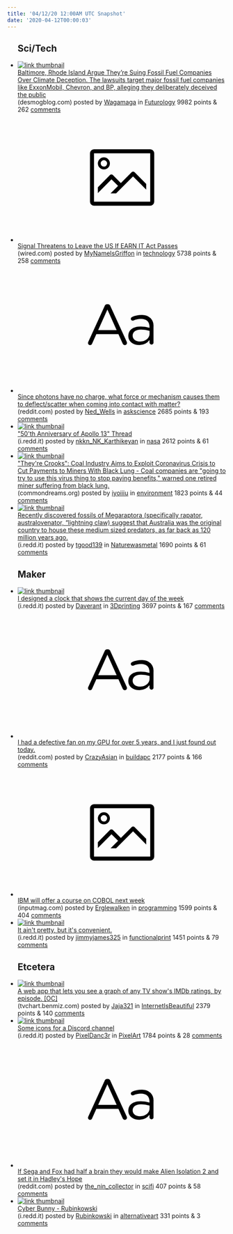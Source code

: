 ```yaml
---
title: '04/12/20 12:00AM UTC Snapshot'
date: '2020-04-12T00:00:03'
---
```

<ul>
<h2>Sci/Tech</h2>

<li><a href='https://www.desmogblog.com/2020/04/10/baltimore-rhode-island-climate-liability-court-misleading-conduct'><img src='https://b.thumbs.redditmedia.com/5jQncUkHdRKPXgvM3XXphLX9Ci5J0LMLeqdHk9QyE6A.jpg' alt='link thumbnail'></a><div><div class='linkTitle'><a href='https://www.desmogblog.com/2020/04/10/baltimore-rhode-island-climate-liability-court-misleading-conduct'>Baltimore, Rhode Island Argue They’re Suing Fossil Fuel Companies Over Climate Deception. The lawsuits target major fossil fuel companies like ExxonMobil, Chevron, and BP, alleging they deliberately deceived the public</a></div>(desmogblog.com) posted by <a href='https://www.reddit.com/user/Wagamaga'>Wagamaga</a> in <a href='https://www.reddit.com/r/Futurology'>Futurology</a> 9982 points & 262 <a href='https://www.reddit.com/r/Futurology/comments/fz3402/baltimore_rhode_island_argue_theyre_suing_fossil/'>comments</a></div></li>

<li><a href='https://www.wired.com/story/signal-earn-it-ransomware-security-news/'><svg version='1.1' viewBox='-34 -14 104 64' preserveAspectRatio='xMidYMid meet' xmlns='http://www.w3.org/2000/svg' xmlns:xlink='http://www.w3.org/1999/xlink'>
    <title>link thumbnail</title>
    <path d='M32,4H4A2,2,0,0,0,2,6V30a2,2,0,0,0,2,2H32a2,2,0,0,0,2-2V6A2,2,0,0,0,32,4ZM4,30V6H32V30Z'></path>
    <path d='M8.92,14a3,3,0,1,0-3-3A3,3,0,0,0,8.92,14Zm0-4.6A1.6,1.6,0,1,1,7.33,11,1.6,1.6,0,0,1,8.92,9.41Z'></path>
    <path d='M22.78,15.37l-5.4,5.4-4-4a1,1,0,0,0-1.41,0L5.92,22.9v2.83l6.79-6.79L16,22.18l-3.75,3.75H15l8.45-8.45L30,24V21.18l-5.81-5.81A1,1,0,0,0,22.78,15.37Z'></path>
    </svg></a><div><div class='linkTitle'><a href='https://www.wired.com/story/signal-earn-it-ransomware-security-news/'>Signal Threatens to Leave the US If EARN IT Act Passes</a></div>(wired.com) posted by <a href='https://www.reddit.com/user/MyNameIsGriffon'>MyNameIsGriffon</a> in <a href='https://www.reddit.com/r/technology'>technology</a> 5738 points & 258 <a href='https://www.reddit.com/r/technology/comments/fz51sp/signal_threatens_to_leave_the_us_if_earn_it_act/'>comments</a></div></li>

<li><a href='https://www.reddit.com/r/askscience/comments/fz6nc4/since_photons_have_no_charge_what_force_or/'><svg version='1.1' viewBox='-34 -12 104 64' preserveAspectRatio='xMidYMid slice' xmlns='http://www.w3.org/2000/svg' xmlns:xlink='http://www.w3.org/1999/xlink'>
    <title>text link thumbnail</title>
    <path d='M12.19,8.84a1.45,1.45,0,0,0-1.4-1h-.12a1.46,1.46,0,0,0-1.42,1L1.14,26.56a1.29,1.29,0,0,0-.14.59,1,1,0,0,0,1,1,1.12,1.12,0,0,0,1.08-.77l2.08-4.65h11l2.08,4.59a1.24,1.24,0,0,0,1.12.83,1.08,1.08,0,0,0,1.08-1.08,1.64,1.64,0,0,0-.14-.57ZM6.08,20.71l4.59-10.22,4.6,10.22Z'>
    </path>
    <path d='M32.24,14.78A6.35,6.35,0,0,0,27.6,13.2a11.36,11.36,0,0,0-4.7,1,1,1,0,0,0-.58.89,1,1,0,0,0,.94.92,1.23,1.23,0,0,0,.39-.08,8.87,8.87,0,0,1,3.72-.81c2.7,0,4.28,1.33,4.28,3.92v.5a15.29,15.29,0,0,0-4.42-.61c-3.64,0-6.14,1.61-6.14,4.64v.05c0,2.95,2.7,4.48,5.37,4.48a6.29,6.29,0,0,0,5.19-2.48V26.9a1,1,0,0,0,1,1,1,1,0,0,0,1-1.06V19A5.71,5.71,0,0,0,32.24,14.78Zm-.56,7.7c0,2.28-2.17,3.89-4.81,3.89-1.94,0-3.61-1.06-3.61-2.86v-.06c0-1.8,1.5-3,4.2-3a15.2,15.2,0,0,1,4.22.61Z'>
    </path>
    </svg></a><div><div class='linkTitle'><a href='https://www.reddit.com/r/askscience/comments/fz6nc4/since_photons_have_no_charge_what_force_or/'>Since photons have no charge, what force or mechanism causes them to deflect/scatter when coming into contact with matter?</a></div>(reddit.com) posted by <a href='https://www.reddit.com/user/Ned_Wells'>Ned_Wells</a> in <a href='https://www.reddit.com/r/askscience'>askscience</a> 2685 points & 193 <a href='https://www.reddit.com/r/askscience/comments/fz6nc4/since_photons_have_no_charge_what_force_or/'>comments</a></div></li>

<li><a href='https://i.redd.it/lmgz1uj2w3s41.jpg'><img src='https://b.thumbs.redditmedia.com/IA6hX53k9_xb-NEsazMfcvJ_v-tyxuZ0mB9fWqov4JI.jpg' alt='link thumbnail'></a><div><div class='linkTitle'><a href='https://i.redd.it/lmgz1uj2w3s41.jpg'>"50'th Anniversary of Apollo 13" Thread</a></div>(i.redd.it) posted by <a href='https://www.reddit.com/user/nkkn_NK_Karthikeyan'>nkkn_NK_Karthikeyan</a> in <a href='https://www.reddit.com/r/nasa'>nasa</a> 2612 points & 61 <a href='https://www.reddit.com/r/nasa/comments/fyvdbc/50th_anniversary_of_apollo_13_thread/'>comments</a></div></li>

<li><a href='https://www.commondreams.org/news/2020/04/11/theyre-crooks-coal-industry-aims-exploit-coronavirus-crisis-cut-payments-miners'><img src='https://b.thumbs.redditmedia.com/egqtX39I4KfMJ80O7lbkX99Q8RpxMGyVjjlog36NHeA.jpg' alt='link thumbnail'></a><div><div class='linkTitle'><a href='https://www.commondreams.org/news/2020/04/11/theyre-crooks-coal-industry-aims-exploit-coronavirus-crisis-cut-payments-miners'>"They're Crooks": Coal Industry Aims to Exploit Coronavirus Crisis to Cut Payments to Miners With Black Lung - Coal companies are "going to try to use this virus thing to stop paying benefits," warned one retired miner suffering from black lung.</a></div>(commondreams.org) posted by <a href='https://www.reddit.com/user/iyoiiiu'>iyoiiiu</a> in <a href='https://www.reddit.com/r/environment'>environment</a> 1823 points & 44 <a href='https://www.reddit.com/r/environment/comments/fz3oc3/theyre_crooks_coal_industry_aims_to_exploit/'>comments</a></div></li>

<li><a href='https://i.redd.it/zl1izjdq43s41.jpg'><img src='https://b.thumbs.redditmedia.com/lV0ZOq04rEW44JPweX88zq3rngPSuzk_Vvpg-9kC4ps.jpg' alt='link thumbnail'></a><div><div class='linkTitle'><a href='https://i.redd.it/zl1izjdq43s41.jpg'>Recently discovered fossils of Megaraptora (specifically rapator, australovenator, “lightning claw) suggest that Australia was the original country to house these medium sized predators, as far back as 120 million years ago.</a></div>(i.redd.it) posted by <a href='https://www.reddit.com/user/tgood139'>tgood139</a> in <a href='https://www.reddit.com/r/Naturewasmetal'>Naturewasmetal</a> 1690 points & 61 <a href='https://www.reddit.com/r/Naturewasmetal/comments/fyswjb/recently_discovered_fossils_of_megaraptora/'>comments</a></div></li>

<h2>Maker</h2>

<li><a href='https://i.redd.it/csvrhh7yu6s41.jpg'><img src='https://b.thumbs.redditmedia.com/L772DTkPym5KLAXlgsQvlLayHtXlKiWwfRhuadgFgiE.jpg' alt='link thumbnail'></a><div><div class='linkTitle'><a href='https://i.redd.it/csvrhh7yu6s41.jpg'>I designed a clock that shows the current day of the week</a></div>(i.redd.it) posted by <a href='https://www.reddit.com/user/Daverant'>Daverant</a> in <a href='https://www.reddit.com/r/3Dprinting'>3Dprinting</a> 3697 points & 167 <a href='https://www.reddit.com/r/3Dprinting/comments/fz4zjg/i_designed_a_clock_that_shows_the_current_day_of/'>comments</a></div></li>

<li><a href='https://www.reddit.com/r/buildapc/comments/fytprr/i_had_a_defective_fan_on_my_gpu_for_over_5_years/'><svg version='1.1' viewBox='-34 -12 104 64' preserveAspectRatio='xMidYMid slice' xmlns='http://www.w3.org/2000/svg' xmlns:xlink='http://www.w3.org/1999/xlink'>
    <title>text link thumbnail</title>
    <path d='M12.19,8.84a1.45,1.45,0,0,0-1.4-1h-.12a1.46,1.46,0,0,0-1.42,1L1.14,26.56a1.29,1.29,0,0,0-.14.59,1,1,0,0,0,1,1,1.12,1.12,0,0,0,1.08-.77l2.08-4.65h11l2.08,4.59a1.24,1.24,0,0,0,1.12.83,1.08,1.08,0,0,0,1.08-1.08,1.64,1.64,0,0,0-.14-.57ZM6.08,20.71l4.59-10.22,4.6,10.22Z'>
    </path>
    <path d='M32.24,14.78A6.35,6.35,0,0,0,27.6,13.2a11.36,11.36,0,0,0-4.7,1,1,1,0,0,0-.58.89,1,1,0,0,0,.94.92,1.23,1.23,0,0,0,.39-.08,8.87,8.87,0,0,1,3.72-.81c2.7,0,4.28,1.33,4.28,3.92v.5a15.29,15.29,0,0,0-4.42-.61c-3.64,0-6.14,1.61-6.14,4.64v.05c0,2.95,2.7,4.48,5.37,4.48a6.29,6.29,0,0,0,5.19-2.48V26.9a1,1,0,0,0,1,1,1,1,0,0,0,1-1.06V19A5.71,5.71,0,0,0,32.24,14.78Zm-.56,7.7c0,2.28-2.17,3.89-4.81,3.89-1.94,0-3.61-1.06-3.61-2.86v-.06c0-1.8,1.5-3,4.2-3a15.2,15.2,0,0,1,4.22.61Z'>
    </path>
    </svg></a><div><div class='linkTitle'><a href='https://www.reddit.com/r/buildapc/comments/fytprr/i_had_a_defective_fan_on_my_gpu_for_over_5_years/'>I had a defective fan on my GPU for over 5 years, and I just found out today.</a></div>(reddit.com) posted by <a href='https://www.reddit.com/user/CrazyAsian'>CrazyAsian</a> in <a href='https://www.reddit.com/r/buildapc'>buildapc</a> 2177 points & 166 <a href='https://www.reddit.com/r/buildapc/comments/fytprr/i_had_a_defective_fan_on_my_gpu_for_over_5_years/'>comments</a></div></li>

<li><a href='https://www.inputmag.com/tech/ibm-will-offer-free-cobol-training-to-address-overloaded-unemployment-systems'><svg version='1.1' viewBox='-34 -14 104 64' preserveAspectRatio='xMidYMid meet' xmlns='http://www.w3.org/2000/svg' xmlns:xlink='http://www.w3.org/1999/xlink'>
    <title>link thumbnail</title>
    <path d='M32,4H4A2,2,0,0,0,2,6V30a2,2,0,0,0,2,2H32a2,2,0,0,0,2-2V6A2,2,0,0,0,32,4ZM4,30V6H32V30Z'></path>
    <path d='M8.92,14a3,3,0,1,0-3-3A3,3,0,0,0,8.92,14Zm0-4.6A1.6,1.6,0,1,1,7.33,11,1.6,1.6,0,0,1,8.92,9.41Z'></path>
    <path d='M22.78,15.37l-5.4,5.4-4-4a1,1,0,0,0-1.41,0L5.92,22.9v2.83l6.79-6.79L16,22.18l-3.75,3.75H15l8.45-8.45L30,24V21.18l-5.81-5.81A1,1,0,0,0,22.78,15.37Z'></path>
    </svg></a><div><div class='linkTitle'><a href='https://www.inputmag.com/tech/ibm-will-offer-free-cobol-training-to-address-overloaded-unemployment-systems'>IBM will offer a course on COBOL next week</a></div>(inputmag.com) posted by <a href='https://www.reddit.com/user/Erglewalken'>Erglewalken</a> in <a href='https://www.reddit.com/r/programming'>programming</a> 1599 points & 404 <a href='https://www.reddit.com/r/programming/comments/fysxgs/ibm_will_offer_a_course_on_cobol_next_week/'>comments</a></div></li>

<li><a href='https://i.redd.it/xm7tw0pos7s41.jpg'><img src='https://b.thumbs.redditmedia.com/hzaXeHfXpcULT00VMSLoQEvczeKvXgSwmiIm2lQrSMM.jpg' alt='link thumbnail'></a><div><div class='linkTitle'><a href='https://i.redd.it/xm7tw0pos7s41.jpg'>It ain't pretty, but it's convenient.</a></div>(i.redd.it) posted by <a href='https://www.reddit.com/user/jimmyjames325'>jimmyjames325</a> in <a href='https://www.reddit.com/r/functionalprint'>functionalprint</a> 1451 points & 79 <a href='https://www.reddit.com/r/functionalprint/comments/fz8ose/it_aint_pretty_but_its_convenient/'>comments</a></div></li>

<h2>Etcetera</h2>

<li><a href='https://tvchart.benmiz.com/'><img src='https://b.thumbs.redditmedia.com/qbvOrC9BNO9dhAWWB0F07FlOFSFBbuQicJAxYfmHHCQ.jpg' alt='link thumbnail'></a><div><div class='linkTitle'><a href='https://tvchart.benmiz.com/'>A web app that lets you see a graph of any TV show's IMDb ratings, by episode. [OC]</a></div>(tvchart.benmiz.com) posted by <a href='https://www.reddit.com/user/Jaja321'>Jaja321</a> in <a href='https://www.reddit.com/r/InternetIsBeautiful'>InternetIsBeautiful</a> 2379 points & 140 <a href='https://www.reddit.com/r/InternetIsBeautiful/comments/fz8v9g/a_web_app_that_lets_you_see_a_graph_of_any_tv/'>comments</a></div></li>

<li><a href='https://i.redd.it/owhx6m2n78s41.png'><img src='https://a.thumbs.redditmedia.com/4tLJ95MU5c90AgPMSzOGqG5Vfag59F795en6Pz9O5G8.jpg' alt='link thumbnail'></a><div><div class='linkTitle'><a href='https://i.redd.it/owhx6m2n78s41.png'>Some icons for a Discord channel</a></div>(i.redd.it) posted by <a href='https://www.reddit.com/user/PixelDanc3r'>PixelDanc3r</a> in <a href='https://www.reddit.com/r/PixelArt'>PixelArt</a> 1784 points & 28 <a href='https://www.reddit.com/r/PixelArt/comments/fzbb3o/some_icons_for_a_discord_channel/'>comments</a></div></li>

<li><a href='https://www.reddit.com/r/scifi/comments/fz34si/if_sega_and_fox_had_half_a_brain_they_would_make/'><svg version='1.1' viewBox='-34 -12 104 64' preserveAspectRatio='xMidYMid slice' xmlns='http://www.w3.org/2000/svg' xmlns:xlink='http://www.w3.org/1999/xlink'>
    <title>text link thumbnail</title>
    <path d='M12.19,8.84a1.45,1.45,0,0,0-1.4-1h-.12a1.46,1.46,0,0,0-1.42,1L1.14,26.56a1.29,1.29,0,0,0-.14.59,1,1,0,0,0,1,1,1.12,1.12,0,0,0,1.08-.77l2.08-4.65h11l2.08,4.59a1.24,1.24,0,0,0,1.12.83,1.08,1.08,0,0,0,1.08-1.08,1.64,1.64,0,0,0-.14-.57ZM6.08,20.71l4.59-10.22,4.6,10.22Z'>
    </path>
    <path d='M32.24,14.78A6.35,6.35,0,0,0,27.6,13.2a11.36,11.36,0,0,0-4.7,1,1,1,0,0,0-.58.89,1,1,0,0,0,.94.92,1.23,1.23,0,0,0,.39-.08,8.87,8.87,0,0,1,3.72-.81c2.7,0,4.28,1.33,4.28,3.92v.5a15.29,15.29,0,0,0-4.42-.61c-3.64,0-6.14,1.61-6.14,4.64v.05c0,2.95,2.7,4.48,5.37,4.48a6.29,6.29,0,0,0,5.19-2.48V26.9a1,1,0,0,0,1,1,1,1,0,0,0,1-1.06V19A5.71,5.71,0,0,0,32.24,14.78Zm-.56,7.7c0,2.28-2.17,3.89-4.81,3.89-1.94,0-3.61-1.06-3.61-2.86v-.06c0-1.8,1.5-3,4.2-3a15.2,15.2,0,0,1,4.22.61Z'>
    </path>
    </svg></a><div><div class='linkTitle'><a href='https://www.reddit.com/r/scifi/comments/fz34si/if_sega_and_fox_had_half_a_brain_they_would_make/'>If Sega and Fox had half a brain they would make Alien Isolation 2 and set it in Hadley's Hope</a></div>(reddit.com) posted by <a href='https://www.reddit.com/user/the_nin_collector'>the_nin_collector</a> in <a href='https://www.reddit.com/r/scifi'>scifi</a> 407 points & 58 <a href='https://www.reddit.com/r/scifi/comments/fz34si/if_sega_and_fox_had_half_a_brain_they_would_make/'>comments</a></div></li>

<li><a href='https://i.redd.it/lno9oy6da6s41.jpg'><img src='https://a.thumbs.redditmedia.com/FV2D-fbUppqK6EgclXXy3UDZ3dMi4adIbA4NVOv_gM0.jpg' alt='link thumbnail'></a><div><div class='linkTitle'><a href='https://i.redd.it/lno9oy6da6s41.jpg'>Cyber Bunny - Rubinkowski</a></div>(i.redd.it) posted by <a href='https://www.reddit.com/user/Rubinkowski'>Rubinkowski</a> in <a href='https://www.reddit.com/r/alternativeart'>alternativeart</a> 331 points & 3 <a href='https://www.reddit.com/r/alternativeart/comments/fz2xl7/cyber_bunny_rubinkowski/'>comments</a></div></li>

</ul>
